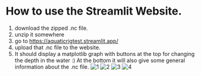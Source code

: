 # How to use the Streamlit Website.
1) download the zipped .nc file.
2) unzip it somewhere
3) go to https://aquaticrigtest.streamlit.app/
4) upload that .nc file to the website.
5) It should display a matplotlib graph with buttons at the top for changing the depth in the water :) At the bottom it will also give some general information about the .nc file.
![1](https://github.com/Isaiahensley/SteamlitTest/assets/143129356/b9c563c5-6485-4949-98f0-5a67e93f1c79)
![2](https://github.com/Isaiahensley/SteamlitTest/assets/143129356/bb78202a-fd4f-48b6-ba77-6ef0ab19ffa5)
![3](https://github.com/Isaiahensley/SteamlitTest/assets/143129356/703aa784-fa78-41f2-8466-87ac2ad9814a)
![4](https://github.com/Isaiahensley/SteamlitTest/assets/143129356/57234707-9c93-4424-b615-cc01d44c1b34)
